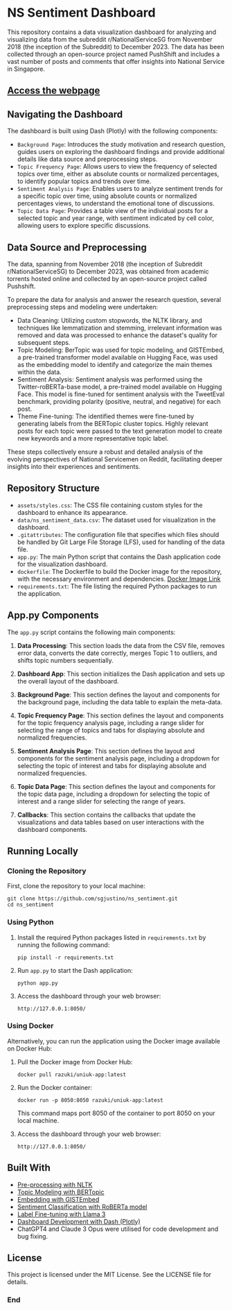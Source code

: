 # NS Sentiment Dashboard

This repository contains a data visualization dashboard for analyzing and visualizing data from the subreddit r/NationalServiceSG from November 2018 (the inception of the Subreddit) to December 2023. The data has been collected through an open-source project named PushShift and includes a vast number of posts and comments that offer insights into National Service in Singapore.

## [Access the webpage](XX)


## Navigating the Dashboard

The dashboard is built using Dash (Plotly) with the following components:

* `Background Page`: Introduces the study motivation and research question, guides users on exploring the dashboard findings and provide additional details like data source and preprocessing steps.
* `Topic Frequency Page`: Allows users to view the frequency of selected topics over time, either as absolute counts or normalized percentages, to identify popular topics and trends over time.
* `Sentiment Analysis Page`: Enables users to analyze sentiment trends for a specific topic over time, using absolute counts or normalized percentages views, to understand the emotional tone of discussions.
* `Topic Data Page`: Provides a table view of the individual posts for a selected topic and year range, with sentiment indicated by cell color, allowing users to explore specific discussions.
    
## Data Source and Preprocessing

The data, spanning from November 2018 (the inception of Subreddit r/NationalServiceSG) to December 2023, was obtained from academic torrents hosted online and collected by an open-source project called Pushshift.

To prepare the data for analysis and answer the research question, several preprocessing steps and modeling were undertaken:

* Data Cleaning: Utilizing custom stopwords, the NLTK library, and techniques like lemmatization and stemming, irrelevant information was removed and data was processed to enhance the dataset's quality for subsequent steps.
* Topic Modeling: BerTopic was used for topic modeling, and GISTEmbed, a pre-trained transformer model available on Hugging Face, was used as the embedding model to identify and categorize the main themes within the data.
* Sentiment Analysis: Sentiment analysis was performed using the Twitter-roBERTa-base model, a pre-trained model available on Hugging Face. This model is fine-tuned for sentiment analysis with the TweetEval benchmark, providing polarity (positive, neutral, and negative) for each post.
* Theme Fine-tuning: The identified themes were fine-tuned by generating labels from the BERTopic cluster topics. Highly relevant posts for each topic were passed to the text generation model to create new keywords and a more representative topic label.

These steps collectively ensure a robust and detailed analysis of the evolving perspectives of National Servicemen on Reddit, facilitating deeper insights into their experiences and sentiments.

## Repository Structure

- `assets/styles.css`: The CSS file containing custom styles for the dashboard to enhance its appearance.
- `data/ns_sentiment_data.csv`: The dataset used for visualization in the dashboard.
- `.gitattributes`: The configuration file that specifies which files should be handled by Git Large File Storage (LFS), used for handling of the data file.
- `app.py`: The main Python script that contains the Dash application code for the visualization dashboard.
- `dockerfile`: The Dockerfile to build the Docker image for the repository, with the necessary environment and dependencies. [Docker Image Link](https://hub.docker.com/r/razuki/uniuk-app)
- `requirements.txt`: The file listing the required Python packages to run the application.

## App.py Components

The `app.py` script contains the following main components:

1. **Data Processing**: This section loads the data from the CSV file, removes error data, converts the date correctly, merges Topic 1 to outliers, and shifts topic numbers sequentially.

2. **Dashboard App**: This section initializes the Dash application and sets up the overall layout of the dashboard.

3. **Background Page**: This section defines the layout and components for the background page, including the data table to explain the meta-data.

4. **Topic Frequency Page**: This section defines the layout and components for the topic frequency analysis page, including a range slider for selecting the range of topics and tabs for displaying absolute and normalized frequencies.

5. **Sentiment Analysis Page**: This section defines the layout and components for the sentiment analysis page, including a dropdown for selecting the topic of interest and tabs for displaying absolute and normalized frequencies.

6. **Topic Data Page**: This section defines the layout and components for the topic data page, including a dropdown for selecting the topic of interest and a range slider for selecting the range of years.

7. **Callbacks**: This section contains the callbacks that update the visualizations and data tables based on user interactions with the dashboard components.

## Running Locally

### Cloning the Repository

First, clone the repository to your local machine:

```
git clone https://github.com/sgjustino/ns_sentiment.git
cd ns_sentiment
```

### Using Python

1. Install the required Python packages listed in `requirements.txt` by running the following command:

   ```
   pip install -r requirements.txt
   ```

2. Run `app.py` to start the Dash application:

   ```
   python app.py
   ```

3. Access the dashboard through your web browser:

   ```
   http://127.0.0.1:8050/
   ```

### Using Docker

Alternatively, you can run the application using the Docker image available on Docker Hub:

1. Pull the Docker image from Docker Hub:

   ```
   docker pull razuki/uniuk-app:latest
   ```

2. Run the Docker container:

   ```
   docker run -p 8050:8050 razuki/uniuk-app:latest
   ```

   This command maps port 8050 of the container to port 8050 on your local machine.

3. Access the dashboard through your web browser:

   ```
   http://127.0.0.1:8050/
   ```

## Built With

- [Pre-processing with NLTK](https://github.com/nltk/nltk)
- [Topic Modeling with BERTopic](https://github.com/MaartenGr/BERTopic)
- [Embedding with GISTEmbed](https://huggingface.co/avsolatorio/GIST-large-Embedding-v0)
- [Sentiment Classification with RoBERTa model](https://huggingface.co/cardiffnlp/twitter-roberta-base-sentiment-latest)
- [Label Fine-tuning with Llama 3](https://github.com/meta-llama/llama3)
- [Dashboard Development with Dash (Plotly)](https://github.com/plotly/dash)
- ChatGPT4 and Claude 3 Opus were utilised for code development and bug fixing.

## License

This project is licensed under the MIT License. See the LICENSE file for details.

### End
